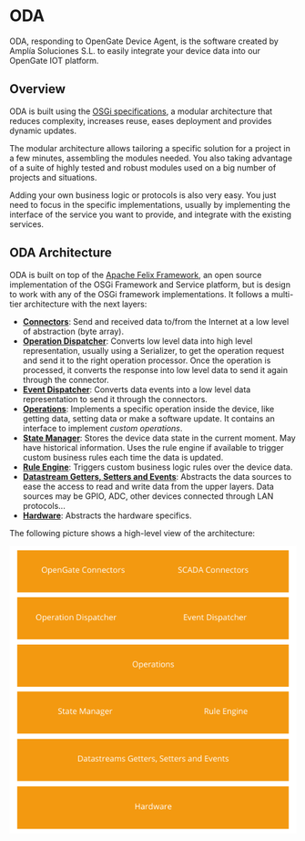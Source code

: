 # ODA

ODA, responding to OpenGate Device Agent, is the software created by Amplía Soluciones S.L. to easily integrate your device data into our OpenGate IOT platform.

## Overview

ODA is built using the [OSGi specifications](https://www.osgi.org/developer/what-is-osgi/), a modular architecture that reduces complexity, increases reuse, eases deployment and provides dynamic updates.

The modular architecture allows tailoring a specific solution for a project in a few minutes, assembling the modules needed. You also taking advantage of a suite of highly tested and robust modules used on a big number of projects and situations. 

Adding your own business logic or protocols is also very easy. You just need to focus in the specific implementations, usually by implementing the interface of the service you want to provide, and integrate with the existing services.

## ODA Architecture

ODA is built on top of the [Apache Felix Framework](https://felix.apache.org/), an open source implementation of the OSGi Framework and Service platform, but is design to work with any of the OSGi framework implementations. It follows a multi-tier architecture with the next layers:

* [__Connectors__](connectors.md): Send and received data to/from the Internet at a low level of abstraction (byte array).
* [__Operation Dispatcher__](operationDispatcher.md): Converts low level data into high level representation, usually using a Serializer, to get the operation request and send it to the right operation processor. Once the operation is processed, it converts the response into low level data to send it again through the connector.
* [__Event Dispatcher__](eventDispatcher.md): Converts data events into a low level data representation to send it through the connectors.
* [__Operations__](operations.md): Implements a specific operation inside the device, like getting data, setting data or make a software update. It contains an interface to implement _custom operations_.
* [__State Manager__](stateManager.md): Stores the device data state in the current moment. May have historical information. Uses the rule engine if available to trigger custom business rules each time the data is updated.
* [__Rule Engine__](ruleEngine.md): Triggers custom business logic rules over the device data.
* [__Datastream Getters, Setters and Events__](datastreams.md): Abstracts the data sources to ease the access to read and write data from the upper layers. Data sources may be GPIO, ADC, other devices connected through LAN protocols...
* [__Hardware__](hardware.md): Abstracts the hardware specifics.

The following picture shows a high-level view of the architecture:

![ODA high-level architecture](./asset/img/ODA_overview.png)

  



 
